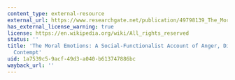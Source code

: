 ```yaml
---
content_type: external-resource
external_url: https://www.researchgate.net/publication/49798139_The_Moral_Emotions_A_Social-Functionalist_Account_of_Anger_Disgust_and_Contempt
has_external_license_warning: true
license: https://en.wikipedia.org/wiki/All_rights_reserved
status: ''
title: 'The Moral Emotions: A Social-Functionalist Account of Anger, Disgust, and
  Contempt'
uid: 1a7539c5-9acf-49d3-a040-b613747886bc
wayback_url: ''
---
```

